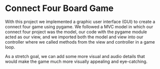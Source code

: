 # Connect Four Board Game

With this project we implemented a graphic user interface (GUI) to create a connect four game using pygame. We followed a MVC model in 
which our connect four project was the model, our code with the pygame module acted as our view, and we imported both the model and view into 
our controller where we called methods from the view and controller in a game loop. 

As a stretch goal, we can add some more visual and audio details that would make the game much more visually appealing and eye-catching.
